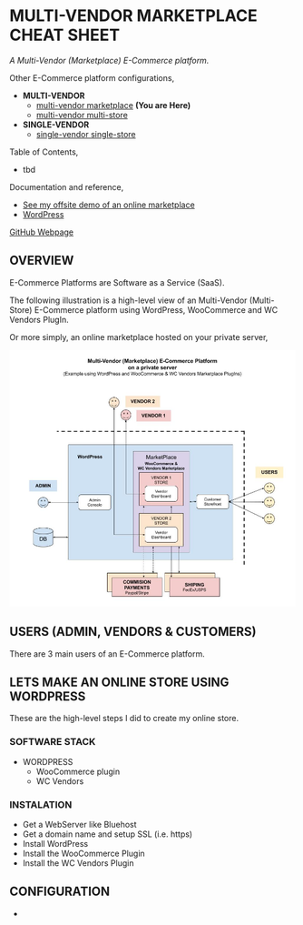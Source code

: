 # MULTI-VENDOR MARKETPLACE CHEAT SHEET

_A Multi-Vendor (Marketplace) E-Commerce platform._

Other E-Commerce platform configurations,

* **MULTI-VENDOR**
  * [multi-vendor marketplace](https://github.com/JeffDeCola/my-cheat-sheets/tree/master/other/e-commerce/multi-vendor/multi-vendor-marketplace-cheat-sheet)
    **(You are Here)**
  * [multi-vendor multi-store](https://github.com/JeffDeCola/my-cheat-sheets/tree/master/other/e-commerce/multi-vendor/multi-vendor-multi-store-cheat-sheet)
* **SINGLE-VENDOR**
  * [single-vendor single-store](https://github.com/JeffDeCola/my-cheat-sheets/tree/master/other/e-commerce/single-vendor/single-vendor-single-store-cheat-sheet)

Table of Contents,

* tbd

Documentation and reference,

* [See my offsite demo of an online marketplace](https://multi-vendor-marketplace.jeffdecola.com)
* [WordPress](https://github.com/JeffDeCola/my-cheat-sheets/tree/master/software/service-architectures/software-as-a-service/wordpress-cheat-sheet)

[GitHub Webpage](https://jeffdecola.github.io/my-cheat-sheets/)

## OVERVIEW

E-Commerce Platforms are Software as a Service (SaaS).

The following illustration is a high-level view of an
Multi-Vendor (Multi-Store) E-Commerce platform using
WordPress, WooCommerce and WC Vendors PlugIn.

Or more simply, an online marketplace hosted on your private server,

![IMAGE - multi-vendor-marketplace.jpg - IMAGE](../../../../docs/pics/multi-vendor-marketplace.jpg)

## USERS (ADMIN, VENDORS & CUSTOMERS)

There are 3 main users of an E-Commerce platform.

## LETS MAKE AN ONLINE STORE USING WORDPRESS

These are the high-level steps I did to create my
online store.

### SOFTWARE STACK

* WORDPRESS
  * WooCommerce plugin
  * WC Vendors

### INSTALATION

* Get a WebServer like Bluehost
* Get a domain name and setup SSL (i.e. https)
* Install WordPress
* Install the WooCommerce Plugin
* Install the WC Vendors Plugin

## CONFIGURATION

* 
